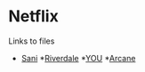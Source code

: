 # Netflix


Links to files 
* [Sani](squid_game.md)
*[Riverdale](riverdale.md)
*[YOU](you.md)
*[Arcane](Arcane.md)

